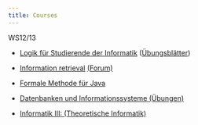 ```yaml
---
title: Courses
---
```


WS12/13

 - [Logik für Studierende der Informatik](http://home.mathematik.uni-freiburg.de/ziegler/veranstaltungen/ws12-LfI.html) ([Übungsblätter](http://home.mathematik.uni-freiburg.de/mottoros/ws12-13logikfuerinformatik.html))
   
 - [Information retrieval](http://ad-wiki.informatik.uni-freiburg.de/teaching/InformationRetrievalWS1213) [(Forum)](https://daphne.informatik.uni-freiburg.de/forum/viewforum.php?f=48)

 - [Formale Methode für Java](http://swt.informatik.uni-freiburg.de/teaching/WS2012-13/fm4j)

 - [Datenbanken und Informationssysteme ](http://dbis.informatik.uni-freiburg.de/index.php?course=WS1213/Kursvorlesung/Datenbanken+und+Informationssysteme/index.html) [(Übungen)](http://dbis.informatik.uni-freiburg.de/lehre/WS1213/Kursvorlesung/Datenbanken+und+Informationssysteme/uebungen.html)

 - [Informatik III: (Theoretische Informatik)](http://www.informatik.uni-freiburg.de/~ki/teaching/ws1213/info3/)

